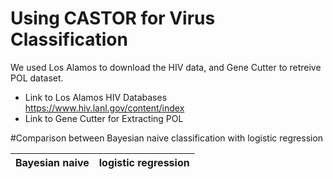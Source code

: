 # Using CASTOR for Virus Classification
We used Los Alamos to download the HIV data, and Gene Cutter to retreive POL dataset.
* Link to Los Alamos HIV Databases https://www.hiv.lanl.gov/content/index
* Link to Gene Cutter for Extracting POL


#Comparison between Bayesian naive classification with logistic regression

|	Bayesian naive|logistic regression|	
|--------------|---------------|
